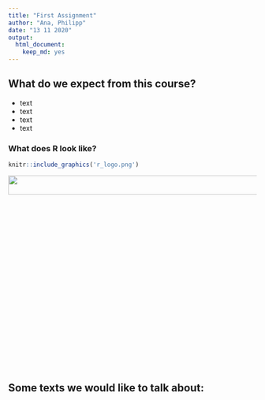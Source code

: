 ```yaml
---
title: "First Assignment"
author: "Ana, Philipp"
date: "13 11 2020"
output: 
  html_document: 
    keep_md: yes
---
```


## What do we expect from this course?

- text
- text
- text
- text 


### What does R look like?

```r
knitr::include_graphics('r_logo.png')
```

<img src="r_logo.png" width="619" height="10%" style="display: block; margin: auto;" />




## Some texts we would like to talk about:
